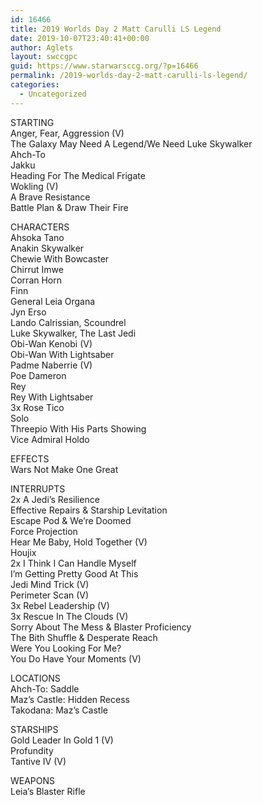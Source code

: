 ```yaml
---
id: 16466
title: 2019 Worlds Day 2 Matt Carulli LS Legend
date: 2019-10-07T23:40:41+00:00
author: Aglets
layout: swccgpc
guid: https://www.starwarsccg.org/?p=16466
permalink: /2019-worlds-day-2-matt-carulli-ls-legend/
categories:
  - Uncategorized
---
```

STARTING  
Anger, Fear, Aggression (V)  
The Galaxy May Need A Legend/We Need Luke Skywalker  
Ahch-To  
Jakku  
Heading For The Medical Frigate  
Wokling (V)  
A Brave Resistance  
Battle Plan & Draw Their Fire

CHARACTERS  
Ahsoka Tano  
Anakin Skywalker  
Chewie With Bowcaster  
Chirrut Imwe  
Corran Horn  
Finn  
General Leia Organa  
Jyn Erso  
Lando Calrissian, Scoundrel  
Luke Skywalker, The Last Jedi  
Obi-Wan Kenobi (V)  
Obi-Wan With Lightsaber  
Padme Naberrie (V)  
Poe Dameron  
Rey  
Rey With Lightsaber  
3x Rose Tico  
Solo  
Threepio With His Parts Showing  
Vice Admiral Holdo

EFFECTS  
Wars Not Make One Great

INTERRUPTS  
2x A Jedi’s Resilience  
Effective Repairs & Starship Levitation  
Escape Pod & We’re Doomed  
Force Projection  
Hear Me Baby, Hold Together (V)  
Houjix  
2x I Think I Can Handle Myself  
I’m Getting Pretty Good At This  
Jedi Mind Trick (V)  
Perimeter Scan (V)  
3x Rebel Leadership (V)  
3x Rescue In The Clouds (V)  
Sorry About The Mess & Blaster Proficiency  
The Bith Shuffle & Desperate Reach  
Were You Looking For Me?  
You Do Have Your Moments (V)

LOCATIONS  
Ahch-To: Saddle  
Maz’s Castle: Hidden Recess  
Takodana: Maz’s Castle

STARSHIPS  
Gold Leader In Gold 1 (V)  
Profundity  
Tantive IV (V)

WEAPONS  
Leia’s Blaster Rifle
